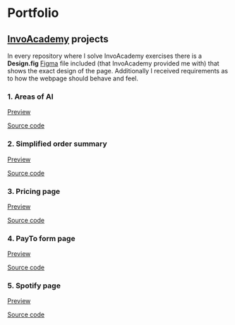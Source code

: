 # Portfolio

## [InvoAcademy](https://platform.invo.academy/) projects


In every repository where I solve InvoAcademy exercises there is a **Design.fig** [Figma](https://www.figma.com/) file included 
(that InvoAcademy provided me with) that shows the exact design of the page. Additionally I received 
requirements as to how the webpage should behave and feel.


### 1. Areas of AI

[Preview](https://piotrfijol.github.io/areas-of-ai)

[Source code](https://github.com/piotrfijol/areas-of-ai)


### 2. Simplified order summary

[Preview](https://piotrfijol.github.io/simplified-order-summary)

[Source code](https://github.com/piotrfijol/simplified-order-summary)


### 3. Pricing page

[Preview](https://piotrfijol.github.io/pricing-page)

[Source code](https://github.com/piotrfijol/pricing-page)


### 4. PayTo form page

[Preview](https://piotrfijol.github.io/payto-form)

[Source code](https://github.com/piotrfijol/payto-form)


### 5. Spotify page

[Preview](https://piotrfijol.github.io/spotify-page)

[Source code](https://github.com/piotrfijol/spotify-page)






